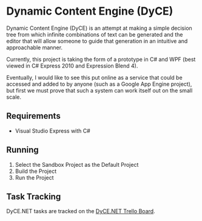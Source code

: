 # Dynamic Content Engine (DyCE) 

Dynamic Content Engine (DyCE) is an attempt at making a simple decision tree from which infinite combinations of text can be generated and the editor that will allow someone to guide that generation in an intuitive and approachable manner.

Currently, this project is taking the form of a prototype in C# and WPF (best viewed in C# Express 2010 and Expression Blend 4).

Eventually, I would like to see this put online as a service that could be accessed and added to by anyone (such as a Google App Engine project), but first we must prove that such a system can work itself out on the small scale.

## Requirements

* Visual Studio Express with C#

## Running

1. Select the Sandbox Project as the Default Project
2. Build the Project
3. Run the Project

## Task Tracking

DyCE.NET tasks are tracked on the [DyCE.NET Trello Board](https://trello.com/board/dyce-net/512e85c1f187b3fe5100568b).
